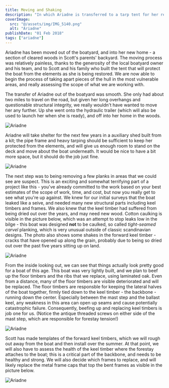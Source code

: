 ```yaml
---
title: Moving and Shaking
description: "In which Ariadne is transferred to a tarp tent for her restoration work to begin."
coverImage:
  src: "@/assets/img/IMG_5140.png"
  alt: "Ariadne"
publishDate: "01 Feb 2018"
tags: ["ariadne"]
---
```


Ariadne has been moved out of the boatyard, and into her new home - a section of cleared woods in Scott's parents' backyard. The moving process was relatively painless, thanks to the generosity of the local boatyard owner and his team, and to Scott and his family who built the tent that will protect the boat from the elements as she is being restored. We are now able to begin the process of taking apart pieces of the hull in the most vulnerable areas, and really assessing the scope of what we are working with.  

The transfer of Ariadne out of the boatyard was smooth. She only had about two miles to travel on the road, but given her long overhangs and questionable structural integrity, we really wouldn't have wanted to move her any further. Up she went onto the hydraulic trailer (which will also be used to launch her when she is ready), and off into her home in the woods.  

![Ariadne](@/assets/img/IMG_4416.jpg "Ariadne")

Ariadne will take shelter for the next few years in a auxiliary shed built from a kit; the pipe frame and heavy tarping should be sufficient to keep her protected from the elements, and will give us enough room to stand on the deck and move about the boat underneath. It would be nice to have a bit more space, but it should do the job just fine. 

![Ariadne](@/assets/img/IMG_5158.jpg "Ariadne")

The next step was to being removing a few planks in areas that we could see are suspect. This is an exciting and somewhat terrifying part of a project like this - you've already committed to the work based on your best estimates of the scope of work, time, and cost, but now you really get to see what you're up against. We knew for our initial surveys that the boat leaked like a seive, and needed many new structural parts including keel timbers and frames. We also knew that the keel timber had suffered from being dried out over the years, and may need new wood. Cotton caulking is visible in the picture below, which was an attempt to stop leaks low in the bilge - this boat was designed **not** to be caulked, so called *tight-seamed carvel* planking, which is very unusual outside of classic scandinavian designs. The photo also shows some shakes in the forward keel timber - cracks that have opened up along the grain, probably due to being so dried out over the past five years sitting up on land.  

![Ariadne](@/assets/img/IMG_5176.jpg "Ariadne")

From the inside looking out, we can see that things actually look pretty good for a boat of this age. This boat was very lightly built, and we plan to beef up the floor timbers and the ribs that we replace, using laminated oak. Even from a distance, many of the floor timbers are visible deteriorated and will be replaced. The floor timbers are responsble for keeping the lateral halves of the boat together, firmly tied down to the keel timber - the backbone - running down the center. Especially between the mast step and the ballast keel, any weakness in this area can open up seams and cause potentially catastrophic failure. Consequently, beefing up and replacing keel timbers is job one for us. (Notice the antique threaded screws on either side of the mast step, which are responsible for forestay tension!)

![Ariadne](@/assets/img/IMG_5183.jpg "Ariadne")

Scott has made templates of the forward keel timbers, which we will rough out away from the boat and then install over the summer. At that point, we will also have to assess the health of the keel timber where the forestay attaches to the boat; this is a critical part of the backbone, and needs to be healthy and strong. We will also decide which frames to replace, and will likely replace the metal frame caps that top the bent frames as visible in the picture below.

![Ariadne](@/assets/img/bow_section.jpg "Ariadne")

